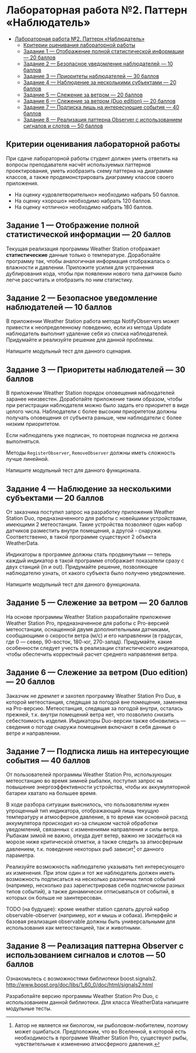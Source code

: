 # Лабораторная работа №2. Паттерн «Наблюдатель»

- [Лабораторная работа №2. Паттерн «Наблюдатель»](#лабораторная-работа-2-паттерн-наблюдатель)
  - [Критерии оценивания лабораторной работы](#критерии-оценивания-лабораторной-работы)
  - [Задание 1 — Отображение полной статистической информации — 20 баллов](#задание-1--отображение-полной-статистической-информации--20-баллов)
  - [Задание 2 — Безопасное уведомление наблюдателей — 10 баллов](#задание-2--безопасное-уведомление-наблюдателей--10-баллов)
  - [Задание 3 — Приоритеты наблюдателей — 30 баллов](#задание-3--приоритеты-наблюдателей--30-баллов)
  - [Задание 4 — Наблюдение за несколькими субъектами — 20 баллов](#задание-4--наблюдение-за-несколькими-субъектами--20-баллов)
  - [Задание 5 — Слежение за ветром — 20 баллов](#задание-5--слежение-за-ветром--20-баллов)
  - [Задание 6 — Слежение за ветром (Duo edition) — 20 баллов](#задание-6--слежение-за-ветром-duo-edition--20-баллов)
  - [Задание 7 — Подписка лишь на интересующие события — 40 баллов](#задание-7--подписка-лишь-на-интересующие-события--40-баллов)
  - [Задание 8 — Реализация паттерна Observer с использованием сигналов и слотов — 50 баллов](#задание-8--реализация-паттерна-observer-с-использованием-сигналов-и-слотов--50-баллов)

## Критерии оценивания лабораторной работы

При сдаче лабораторной работы студент должен уметь ответить на вопросы преподавателя насчёт используемых паттернов проектирования, уметь изобразить схему паттерна на диаграмме классов, а также продемонстрировать диаграмму классов своего приложения.

- На оценку «удовлетворительно» необходимо набрать 50 баллов.
- На оценку «хорошо» необходимо набрать 120 баллов.
- На оценку «отлично» необходимо набрать 180 баллов.

## Задание 1 — Отображение полной статистической информации — 20 баллов

Текущая реализация программы Weather Station отображает
**статистические** данные только о температуре. Доработайте программу
так, чтобы аналогичная информация отображалась о влажности и давлении.
Приложите усилия для устранения дублирования кода, чтобы при появлении
нового типа датчиков было легче рассчитать и отобразить по ним
статистику.

## Задание 2 — Безопасное уведомление наблюдателей — 10 баллов

В приложении Weather Station работа метода NotifyObservers может
привести к неопределенному поведению, если из метода Update наблюдатель
выполнит удаление себя из списка наблюдателей. Придумайте и реализуйте
решение для данной проблемы.

Напишите модульный тест для данного сценария.

## Задание 3 — Приоритеты наблюдателей — 30 баллов

В приложении Weather Station порядок оповещения наблюдателей заранее
неизвестен. Доработайте приложение таким образом, чтобы при регистрации
наблюдателя можно было задать его приоритет в виде целого числа.
Наблюдатели с более высоким приоритетом должны получать оповещения от
субъекта раньше, чем наблюдатели с более низким приоритетом.

Если наблюдатель уже подписан, то повторная подписка не должна выполняться.

Методы `RegisterObserver`, `RemoveObserver` должны иметь сложность лучше линейной.

Напишите модульный тест для данного функционала.

## Задание 4 — Наблюдение за несколькими субъектами — 20 баллов

От заказчика поступил запрос на разработку приложения Weather Station
Duo, предназначенного для работы с новейшими устройствами, имеющими 2
метеостанции. Такие устройства позволяют один набор датчиков разместить
внутри помещения, а другой - снаружи. Соответственно, в такой программе
существуют 2 объекта WeatherData.

Индикаторы в программе должны стать продвинутыми — теперь каждый
индикатор в такой программе отображает показатели сразу с двух станций
(in и out). Придумайте решение, позволяющее наблюдателю узнать, от
какого субъекта было получено уведомление.

Напишите модульный тест для данного функционала.

## Задание 5 — Слежение за ветром — 20 баллов

На основе программы Weather Station разработайте приложение Weather
Station Pro, предназначенное для работы с Pro-версией метеостанции,
оснащенной двумя дополнительными датчиками, сообщающими о скорости ветра
(м/с) и его направлении (в градусах, где 0 — север, 90-восток, 180-юг,
270-запад). Придумайте, какие особенности следует учесть в реализации
статистического индикатора, чтобы обеспечить корректный расчет среднего
направления ветра.

## Задание 6 — Слежение за ветром (Duo edition) — 20 баллов

Заказчик не дремлет и захотел программу Weather Station Pro Duo, в
которой метеостанция, следящая за погодой вне помещения, заменена на
Pro-версию. Метеостанция, следящая за погодой внутри, осталась прежней,
т.к. внутри помещений ветра нет, что позволило снизить себестоимость
изделия. Индикаторы Duo-версии также обновились — сведения о погоде
снаружи помещения включают в себя данные о ветре и направлении.

## Задание 7 — Подписка лишь на интересующие события — 40 баллов

От пользователей программы Weather Station Pro, использующих
метеостанцию во время зимней рыбалки, поступил запрос на повышение
энергоэффективности устройства, чтобы их аккумуляторной батареи хватало
на большее время.

В ходе разбора ситуации выяснилось, что пользователям нужен упрощенный
тип индикатора, отображающий лишь текущую температуру и атмосферное
давление, в то время как основной расход аккумулятора происходил из-за
слишком частой обработки уведомлений, связанных с изменениями
направления и силы ветра. Рыбакам зимой не важно, откуда дует ветер,
важно не засидеться на морозе ниже критической отметки, а также следить
за атмосферным давлением, т.к. поведение некоторых рыб зависит[^1] от
данного параметра.

Реализуйте возможность наблюдателю указывать тип интересующего их
изменения. При этом один и тот же наблюдатель должен иметь возможность
подписаться на несколько различных типов событий (например, несколько
раз зарегистрировав себя подписчиком разных типов событий), а также
динамически отписываться от событий, в которых он больше не
заинтересован.

TODO (на будущее): кроме weather station сделать другой набор
observable-observer (например, кот и мышь и собака). Интерфейс и базовая
реализация observable должны быть универсальными для использования как
метеостанцией, так и животными.

## Задание 8 — Реализация паттерна Observer с использованием сигналов и слотов — 50 баллов

Ознакомьтесь с возможностями библиотеки boost.signals2.
<http://www.boost.org/doc/libs/1_60_0/doc/html/signals2.html>

Разработайте версию программы Weather Station Pro Duo, с использованием
данной библиотеки. Для класса WeatherData напишите модульные тесты.

[^1]: Автор не является ни биологом, ни рыболовом-любителем, поэтому
    может ошибаться. Предположим, что во Вселенной, в которой есть
    необходимость в программе Weather Station Pro, существуют рыбы,
    чувствительные к изменению атмосферного давления.
